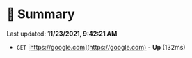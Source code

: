 # 📖 Summary
Last updated: **11/23/2021, 9:42:21 AM**

- `GET` [https://google.com](https://google.com) - **Up** (132ms)
